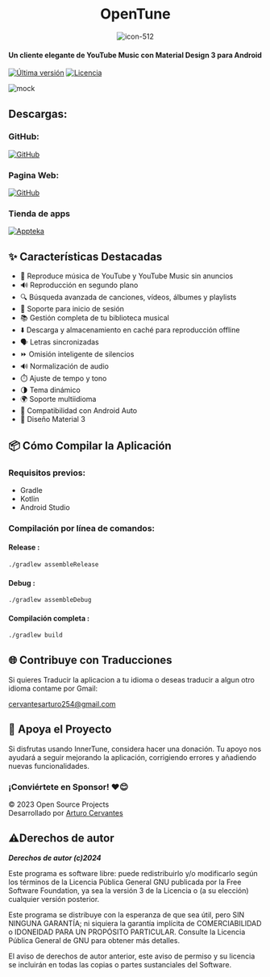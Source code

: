 <div align="center">
<h1>OpenTune</h1> 
</div>


<div align="center">


![icon-512](https://github.com/user-attachments/assets/0d3db989-fefa-4381-bf0c-8bd5ebdabd7b)





</div>
 

  
  #### Un cliente elegante de YouTube Music con Material Design 3 para Android

  
  [![Última versión](https://img.shields.io/github/v/release/Arturo254/InnerTune?style=for-the-badge&logo=github&color=blue)](https://github.com/Arturo254/InnerTune/releases)
  [![Licencia](https://img.shields.io/github/license/Arturo254/InnerTune?style=for-the-badge&logo=gnu&color=green)](https://github.com/z-huang/InnerTune/blob/main/LICENSE)
</div>

![mock](https://github.com/user-attachments/assets/93b4dd12-8f94-4d12-b770-2138fbf1358d)



## Descargas:

### GitHub:

[![GitHub](https://img.shields.io/badge/GitHub-100000?style=for-the-badge&logo=github&logoColor=white)](https://github.com/Arturo254/InnerTune/releases/latest)

### Pagina Web:

[![GitHub](https://img.shields.io/badge/Pagina-Web-100000?style=for-the-badge&logo=web&logoColor=Blue)](https://innertunne.netlify.app/#downloadapk)

### Tienda de apps

[![Appteka](https://img.shields.io/badge/Appteka-58CC02?style=for-the-badge&logo=Appteka&logoColor=white)](https://appteka.store/app/3d2r188065)

## ✨ Características Destacadas

- 🎵 Reproduce música de YouTube y YouTube Music sin anuncios
- 🔊 Reproducción en segundo plano
- 🔍 Búsqueda avanzada de canciones, vídeos, álbumes y playlists
- 🔑 Soporte para inicio de sesión
- 📚 Gestión completa de tu biblioteca musical
- ⬇️ Descarga y almacenamiento en caché para reproducción offline
- 🗣️ Letras sincronizadas
- ⏩ Omisión inteligente de silencios
- 🔊 Normalización de audio
- ⏱️ Ajuste de tempo y tono
- 🌗 Tema dinámico
- 🌍 Soporte multiidioma
- 🚗 Compatibilidad con Android Auto
- 💎 Diseño Material 3

## 📦 Cómo Compilar la Aplicación

### Requisitos previos:
- Gradle
- Kotlin
- Android Studio

### Compilación por línea de comandos:
#### Release :
```bash
./gradlew assembleRelease
```
#### Debug :
```bash
./gradlew assembleDebug
```
#### Compilación completa :
```bash
./gradlew build

```


## 🌐 Contribuye con Traducciones

Si quieres Traducir la aplicacion a tu idioma o deseas traducir a algun otro idioma contame por Gmail:

cervantesarturo254@gmail.com


## 💖 Apoya el Proyecto

Si disfrutas usando InnerTune, considera hacer una donación. Tu apoyo nos ayudará a seguir mejorando la aplicación, corrigiendo errores y añadiendo nuevas funcionalidades.

### ¡Conviértete en Sponsor! ❤️😊

© 2023 Open Source Projects  
Desarrollado por [Arturo Cervantes](https://www.paypal.com/paypalme/ArturoCervantes254)

## ⚠️Derechos de autor
**_Derechos de autor (c)2024_**

Este programa es software libre: puede redistribuirlo y/o modificarlo según los términos de la Licencia Pública General GNU publicada por la Free Software Foundation, ya sea la versión 3 de la Licencia o (a su elección) cualquier versión posterior.

Este programa se distribuye con la esperanza de que sea útil, pero SIN NINGUNA GARANTÍA; ni siquiera la garantía implícita de COMERCIABILIDAD o IDONEIDAD PARA UN PROPÓSITO PARTICULAR. Consulte la Licencia Pública General de GNU para obtener más detalles.

El aviso de derechos de autor anterior, este aviso de permiso y su licencia se incluirán en todas las copias o partes sustanciales del Software.
